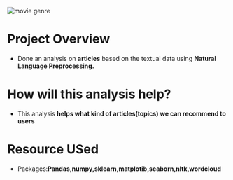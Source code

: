 ![movie genre](https://user-images.githubusercontent.com/71770999/179215740-6e7ca077-d1b7-4239-b3c4-4e613a300bdb.jpg)

# Project Overview      
<!--  -->     
* Done an analysis on **articles** based on the  textual data using **Natural Language Preprocessing.**

# How will this analysis help?      
<!--  -->    
* This analysis **helps what kind of articles(topics) we can recommend to users**

# Resource USed 
* Packages:**Pandas,numpy,sklearn,matplotib,seaborn,nltk,wordcloud**        
